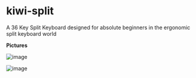 # kiwi-split
A 36 Key Split Keyboard designed for absolute beginners in the ergonomic split keyboard world

**Pictures**

![image](https://github.com/user-attachments/assets/42b4ee55-afd8-48ba-817e-26e9f39e5572)

![image](https://github.com/user-attachments/assets/f8483d3e-f5d2-4615-abce-0e77aa9b9c7d)

